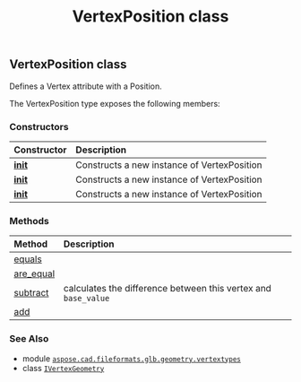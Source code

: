 ﻿---
title: VertexPosition class
second_title: Aspose.CAD for Python via .NET API References
description: 
type: docs
weight: 150
url: /python-net/aspose.cad.fileformats.glb.geometry.vertextypes/vertexposition/
is_root: false
---

## VertexPosition class

Defines a Vertex attribute with a Position.



The VertexPosition type exposes the following members:

### Constructors
| Constructor | Description |
| :- | :- |
| [__init__](/cad/python-net/aspose.cad.fileformats.glb.geometry.vertextypes/vertexposition/__init__/#float-float-float) | Constructs a new instance of VertexPosition |
| [__init__](/cad/python-net/aspose.cad.fileformats.glb.geometry.vertextypes/vertexposition/__init__/#aspose.cad.fileformats.glb.geometry.vertextypes.IVertexGeometry) | Constructs a new instance of VertexPosition |
| [__init__](/cad/python-net/aspose.cad.fileformats.glb.geometry.vertextypes/vertexposition/__init__/#) | Constructs a new instance of VertexPosition |


### Methods
| Method | Description |
| :- | :- |
| [equals](/cad/python-net/aspose.cad.fileformats.glb.geometry.vertextypes/vertexposition/equals/#aspose.cad.fileformats.glb.geometry.vertextypes.VertexPosition) |  |
| [are_equal](/cad/python-net/aspose.cad.fileformats.glb.geometry.vertextypes/vertexposition/are_equal/#any-any) |  |
| [subtract](/cad/python-net/aspose.cad.fileformats.glb.geometry.vertextypes/vertexposition/subtract/#aspose.cad.fileformats.glb.geometry.vertextypes.IVertexGeometry) | calculates the difference between this vertex and `base_value` |
| [add](/cad/python-net/aspose.cad.fileformats.glb.geometry.vertextypes/vertexposition/add/#any) |  |



### See Also
* module [`aspose.cad.fileformats.glb.geometry.vertextypes`](..)
* class [`IVertexGeometry`](/cad/python-net/aspose.cad.fileformats.glb.geometry.vertextypes/ivertexgeometry)
